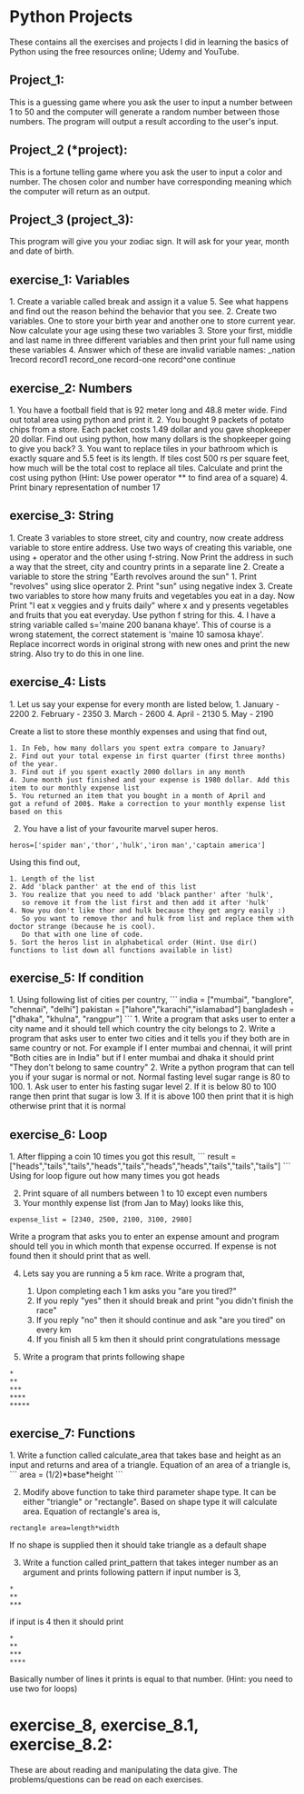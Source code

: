 # Python Projects

These contains all the exercises and projects I did in learning the basics of Python using the free resources online; Udemy and YouTube.

<h2>Project_1:</h2>
This is a guessing game where you ask the user to input a number between 1 to 50 and the computer will generate a random number between those numbers. The program will output a result according to the user's input.

<h2>Project_2 (*project):</h2>
This is a fortune telling game where you ask the user to input a color and number. The chosen color and number have corresponding meaning which the computer will return as an output.

<h2>Project_3 (project_3):</h2>
This program will give you your zodiac sign. It will ask for your year, month and date of birth.

<h2>exercise_1: Variables</h2>
1. Create a variable called break and assign it a value 5. See what happens and find out the reason behind the behavior that you see.
2. Create two variables. One to store your birth year and another one to store current year. Now calculate your age using these two variables
3. Store your first, middle and last name in three different variables and then print your full name using these variables
4. Answer which of these are invalid variable names: _nation 1record record1 record_one record-one record^one continue

<h2>exercise_2: Numbers</h2>
1. You have a football field that is 92 meter long and 48.8 meter wide. Find out total area using python and print it.
2. You bought 9 packets of potato chips from a store. Each packet costs 1.49 dollar and you gave shopkeeper 20 dollar. Find out using python, how many dollars is the shopkeeper going to give you back?
3. You want to replace tiles in your bathroom which is exactly square and 5.5 feet is its length. If tiles cost 500 rs per square feet, how much will be the total cost to replace all tiles. Calculate and print the cost using python (Hint: Use power operator ** to find area of a square)
4. Print binary representation of number 17

<h2>exercise_3: String</h2>
1. Create 3 variables to store street, city and country, now create address variable to
store entire address. Use two ways of creating this variable, one using + operator and the other using f-string.
Now Print the address in such a way that the street, city and country prints in a separate line
2. Create a variable to store the string "Earth revolves around the sun"
    1. Print "revolves" using slice operator
    2. Print "sun" using negative index
3. Create two variables to store how many fruits and vegetables you eat in a day.
Now Print "I eat x veggies and y fruits daily" where x and y presents vegetables and fruits that you eat everyday. Use python f string for this.
4. I have a string variable called s='maine 200 banana khaye'. This of course is a
wrong statement, the correct statement is 'maine 10 samosa khaye'.
Replace incorrect words in original strong with new ones and print the new string.
Also try to do this in one line.

<h2>exercise_4: Lists</h2>
1. Let us say your expense for every month are listed below,
	1. January -  2200
 	2. February - 2350
    3. March - 2600
    4. April - 2130
    5. May - 2190

Create a list to store these monthly expenses and using that find out,

    1. In Feb, how many dollars you spent extra compare to January?
    2. Find out your total expense in first quarter (first three months) of the year.
    3. Find out if you spent exactly 2000 dollars in any month
    4. June month just finished and your expense is 1980 dollar. Add this item to our monthly expense list
    5. You returned an item that you bought in a month of April and
    got a refund of 200$. Make a correction to your monthly expense list
    based on this

2. You have a list of your favourite marvel super heros.
```
heros=['spider man','thor','hulk','iron man','captain america']
```

Using this find out,

    1. Length of the list
    2. Add 'black panther' at the end of this list
    3. You realize that you need to add 'black panther' after 'hulk',
       so remove it from the list first and then add it after 'hulk'
    4. Now you don't like thor and hulk because they get angry easily :)
       So you want to remove thor and hulk from list and replace them with doctor strange (because he is cool).
       Do that with one line of code.
    5. Sort the heros list in alphabetical order (Hint. Use dir() functions to list down all functions available in list)

<h2>exercise_5: If condition</h2>
1. Using following list of cities per country,
    ```
    india = ["mumbai", "banglore", "chennai", "delhi"]
    pakistan = ["lahore","karachi","islamabad"]
    bangladesh = ["dhaka", "khulna", "rangpur"]
    ```
    1. Write a program that asks user to enter a city name and it should tell which country the city belongs to
    2. Write a program that asks user to enter two cities and it tells you if they both are in same country or not. For example if I enter mumbai and chennai, it will print "Both cities are in India" but if I enter mumbai and dhaka it should print "They don't belong to same country"
2. Write a python program that can tell you if your sugar is normal or not. Normal fasting level sugar range is 80 to 100.
    1. Ask user to enter his fasting sugar level
    2. If it is below 80 to 100 range then print that sugar is low
    3. If it is above 100 then print that it is high otherwise print that it is normal
   
<h2>exercise_6: Loop</h2>
 1. After flipping a coin 10 times you got this result,
```
result = ["heads","tails","tails","heads","tails","heads","heads","tails","tails","tails"]
```
Using for loop figure out how many times you got heads

2. Print square of all numbers between 1 to 10 except even numbers
3. Your monthly expense list (from Jan to May) looks like this,
```
expense_list = [2340, 2500, 2100, 3100, 2980]
```
Write a program that asks you to enter an expense amount and program
should tell you in which month that expense occurred. If expense is not
found then it should print that as well.

4. Lets say you are running a 5 km race. Write a program that,
   1. Upon completing each 1 km asks you "are you tired?"
   2. If you reply "yes" then it should break and print "you didn't finish the race"
   3. If you reply "no" then it should continue and ask "are you tired" on every km
   4. If you finish all 5 km then it should print congratulations message

5. Write a program that prints following shape
```
*
**
***
****
*****
```

<h2>exercise_7: Functions</h2>
1. Write a function called calculate_area that takes base and height as an input and returns and area of a triangle. Equation of an area of a triangle is,
```
area = (1/2)*base*height
```

2. Modify above function to take third parameter shape type. It can be either "triangle" or "rectangle". Based on shape type it will calculate area. Equation of rectangle's area is,
```
rectangle area=length*width
```
If no shape is supplied then it should take triangle as a default shape

3. Write a function called print_pattern that takes integer number as an argument and prints following pattern if input number is 3,
```
*
**
***
```
if input is 4 then it should print
```
*
**
***
****
```
Basically number of lines it prints is equal to that number. (Hint: you need to use two for loops)

<h1>exercise_8, exercise_8.1, exercise_8.2:</h1>
These are about reading and manipulating the data give. The problems/questions can be read on each exercises.
